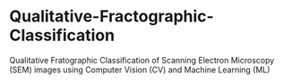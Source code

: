 # Qualitative-Fractographic-Classification
Qualitative Fratographic Classification of Scanning Electron Microscopy (SEM) images using Computer Vision (CV) and Machine Learning (ML)
